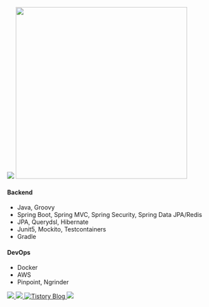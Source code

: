 

<img src="https://capsule-render.vercel.app/api?type=RECT&color=ffffff&height=50&section=header&text=Woosang%20Yoon&fontSize=26&fontColor=000000&animation=twinkling&fontAlign=11"/>


<img src="https://github-readme-stats.vercel.app/api/?username=Ywoosang&bg_color=ffffff&title_color=000000&text_color=000000" style="border-radius: 0; width: 400px; height: auto;">

 <h4>Backend</h4>
 <ul>
 <li>Java, Groovy</li>
 <li>Spring Boot, Spring MVC, Spring Security, Spring Data JPA/Redis</li>
 <li>JPA, Querydsl, Hibernate</li>
 <li>Junit5, Mockito, Testcontainers</li>
 <li>Gradle</li>
 </ul>
 </div>
 <div>
  
 <h4>DevOps</h4>
 <ul>
 <li>Docker</li>
 <li>AWS</li>
 <li>Pinpoint, Ngrinder</li>
 </ul>

<div align="left">
  <a href="https://hits.seeyoufarm.com">
    <img src="https://hits.seeyoufarm.com/api/count/incr/badge.svg?url=https%3A%2F%2Fgithub.com%2FYwoosang&count_bg=%23ED6DA3&title_bg=%23black&icon=github.svg&icon_color=%23E1DEDE&title=hits&edge_flat=true"/>
  </a>
  <a href="mailto:opellong13@gmail.com">
    <img src="https://img.shields.io/badge/-Email-red?style=flat-square&logo=gmail&logoColor=white"/>
  </a>
<a href="https://ywoosang.tistory.com/">
  <img src="https://img.shields.io/badge/-TechBlog-black?style=flat-square&logo=tistory&logoColor=white" alt="Tistory Blog"/>
</a>
   <a href="https://solved.ac/ywoosang">
    <img src="http://mazassumnida.wtf/api/mini/generate_badge?boj=ywoosang&edge_flat=true"/>
  </a>
</div>
